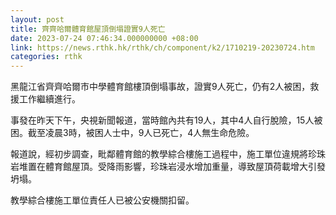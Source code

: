 ```yaml
---
layout: post
title: 齊齊哈爾體育館屋頂倒塌證實9人死亡
date: 2023-07-24 07:46:34.000000000 +08:00
link: https://news.rthk.hk/rthk/ch/component/k2/1710219-20230724.htm
categories: rthk
---
```


黑龍江省齊齊哈爾市中學體育館樓頂倒塌事故，證實9人死亡，仍有2人被困，救援工作繼續進行。

事發在昨天下午，央視新聞報道，當時館內共有19人，其中4人自行脫險，15人被困。截至凌晨3時，被困人士中，9人已死亡，4人無生命危險。

報道說，經初步調查，毗鄰體育館的教學綜合樓施工過程中，施工單位違規將珍珠岩堆置在體育館屋頂。受降雨影響，珍珠岩浸水增加重量，導致屋頂荷載增大引發坍塌。

教學綜合樓施工單位責任人已被公安機關扣留。
